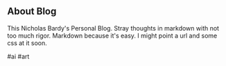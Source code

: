 ## About Blog

This Nicholas Bardy's Personal Blog. Stray thoughts in markdown with not too much rigor. Markdown because it's easy. I might point a url and some css at it soon.


#ai #art
